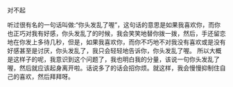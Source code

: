 对不起   


听过很有名的一句话叫做:“你头发乱了喔”，这句话的意思是如果我喜欢你，而你也正巧对我有好感，你头发乱了的时候，我会笑笑地替你拨一拨，然后，手还留恋地在你发上多待几秒，但是，如果我喜欢你，而你不巧地不对我没有喜欢或是没有好感甚至是讨厌，你头发乱了，我只会轻轻地告诉你，你头发乱了喔。
所以大概是这样子的呢，我意识到这个问题了，我也明白我的分量，该说一句你头发乱了喔，然后就应该起身离开啦。话说多了的话会招你烦。就这样，我会慢慢抑制住自己的喜欢，然后拜拜呀。
